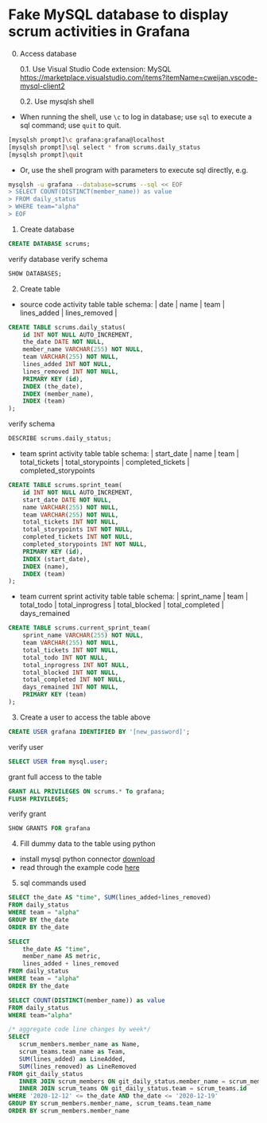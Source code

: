 # Fake MySQL database to display scrum activities in Grafana

0. Access database

    0.1. Use Visual Studio Code extension: MySQL
    https://marketplace.visualstudio.com/items?itemName=cweijan.vscode-mysql-client2

    0.2. Use mysqlsh shell
- When running the shell, use `\c` to log in database; use `sql` to execute a sql command; use `quit` to quit.
```bash
[mysqlsh prompt]\c grafana:grafana@localhost
[mysqlsh prompt]\sql select * from scrums.daily_status
[mysqlsh prompt]\quit
```
- Or, use the shell program with parameters to execute sql directly, e.g.
```bash
mysqlsh -u grafana --database=scrums --sql << EOF
> SELECT COUNT(DISTINCT(member_name)) as value
> FROM daily_status
> WHERE team="alpha"
> EOF
```

1. Create database

```sql
CREATE DATABASE scrums;
```

verify database
verify schema
```sql
SHOW DATABASES;
```

2. Create table

- source code activity table
table schema: | date | name | team | lines_added | lines_removed |

```sql
CREATE TABLE scrums.daily_status(
    id INT NOT NULL AUTO_INCREMENT,
    the_date DATE NOT NULL,
    member_name VARCHAR(255) NOT NULL,
    team VARCHAR(255) NOT NULL,
    lines_added INT NOT NULL,
    lines_removed INT NOT NULL,
    PRIMARY KEY (id),
    INDEX (the_date),
    INDEX (member_name),
    INDEX (team)
);
```

verify schema
```sql
DESCRIBE scrums.daily_status;
```

- team sprint activity table
table schema: | start_date | name | team | total_tickets | total_storypoints | completed_tickets | completed_storypoints

```sql
CREATE TABLE scrums.sprint_team(
    id INT NOT NULL AUTO_INCREMENT,
    start_date DATE NOT NULL,
    name VARCHAR(255) NOT NULL,
    team VARCHAR(255) NOT NULL,
    total_tickets INT NOT NULL,
    total_storypoints INT NOT NULL,
    completed_tickets INT NOT NULL,
    completed_storypoints INT NOT NULL,
    PRIMARY KEY (id),
    INDEX (start_date),
    INDEX (name),
    INDEX (team)
);
```

- team current sprint activity table
table schema: | sprint_name | team | total_todo | total_inprogress | total_blocked | total_completed | days_remained
```sql
CREATE TABLE scrums.current_sprint_team(
    sprint_name VARCHAR(255) NOT NULL,
    team VARCHAR(255) NOT NULL,
    total_tickets INT NOT NULL,
    total_todo INT NOT NULL,
    total_inprogress INT NOT NULL,
    total_blocked INT NOT NULL,
    total_completed INT NOT NULL,
    days_remained INT NOT NULL,
    PRIMARY KEY (team)
);
```

3. Create a user to access the table above
```sql
CREATE USER grafana IDENTIFIED BY '[new_password]';
```

verify user
```sql
SELECT USER from mysql.user;
```

grant full access to the table
```sql
GRANT ALL PRIVILEGES ON scrums.* To grafana;
FLUSH PRIVILEGES;
```

verify grant
```sql
SHOW GRANTS FOR grafana
```

4. Fill dummy data to the table using python
- install mysql python connector [download](https://dev.mysql.com/doc/connector-python/en/connector-python-installation-binary.html)
- read through the example code [here](https://dev.mysql.com/doc/connector-python/en/connector-python-examples.html)


5. sql commands used
```sql
SELECT the_date AS "time", SUM(lines_added+lines_removed)
FROM daily_status
WHERE team = "alpha"
GROUP BY the_date
ORDER BY the_date
```

```sql
SELECT
    the_date AS "time",
    member_name AS metric,
    lines_added + lines_removed
FROM daily_status
WHERE team = "alpha"
ORDER BY the_date
```

```sql
SELECT COUNT(DISTINCT(member_name)) as value
FROM daily_status
WHERE team="alpha"
```

```sql
/* aggregate code line changes by week*/
SELECT
   scrum_members.member_name as Name,
   scrum_teams.team_name as Team,
   SUM(lines_added) as LineAdded,
   SUM(lines_removed) as LineRemoved
FROM git_daily_status
   INNER JOIN scrum_members ON git_daily_status.member_name = scrum_members.id
   INNER JOIN scrum_teams ON git_daily_status.team = scrum_teams.id
WHERE '2020-12-12' <= the_date AND the_date <= '2020-12-19'
GROUP BY scrum_members.member_name, scrum_teams.team_name
ORDER BY scrum_members.member_name
```